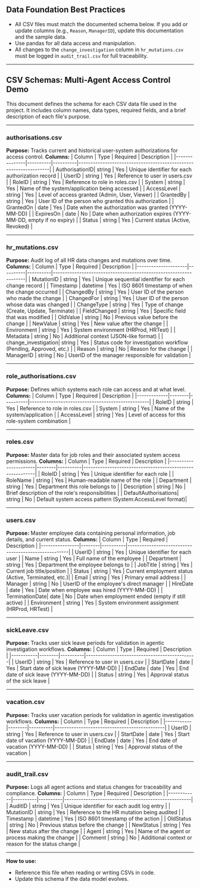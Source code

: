 
## Data Foundation Best Practices

- All CSV files must match the documented schema below. If you add or update columns (e.g., `Reason`, `ManagerID`), update this documentation and the sample data.
- Use pandas for all data access and manipulation.
- All changes to the `change_investigation` column in `hr_mutations.csv` must be logged in `audit_trail.csv` for full traceability.

---

## CSV Schemas: Multi-Agent Access Control Demo

This document defines the schema for each CSV data file used in the project. It includes column names, data types, required fields, and a brief description of each file's purpose.

---

### authorisations.csv
**Purpose:** Tracks current and historical user-system authorizations for access control.
**Columns:**
| Column         | Type     | Required | Description                                                      |
|---------------|----------|----------|------------------------------------------------------------------|
| AuthorisationID| string   | Yes      | Unique identifier for each authorization record                  |
| UserID        | string   | Yes      | Reference to user in users.csv                                   |
| RoleID        | string   | Yes      | Reference to role in roles.csv                                   |
| System        | string   | Yes      | Name of the system/application being accessed                    |
| AccessLevel   | string   | Yes      | Level of access granted (Admin, User, Viewer)                    |
| GrantedBy     | string   | Yes      | User ID of the person who granted this authorization             |
| GrantedOn     | date     | Yes      | Date when the authorization was granted (YYYY-MM-DD)             |
| ExpiresOn     | date     | No       | Date when authorization expires (YYYY-MM-DD, empty if no expiry) |
| Status        | string   | Yes      | Current status (Active, Revoked)                                 |

---

### hr_mutations.csv
**Purpose:** Audit log of all HR data changes and mutations over time.
**Columns:**
| Column              | Type     | Required | Description                                                      |
|---------------------|----------|----------|------------------------------------------------------------------|
| MutationID          | string   | Yes      | Unique sequential identifier for each change record              |
| Timestamp           | datetime | Yes      | ISO 8601 timestamp of when the change occurred                   |
| ChangedBy           | string   | Yes      | User ID of the person who made the change                        |
| ChangedFor          | string   | Yes      | User ID of the person whose data was changed                     |
| ChangeType          | string   | Yes      | Type of change (Create, Update, Terminate)                       |
| FieldChanged        | string   | Yes      | Specific field that was modified                                 |
| OldValue            | string   | No       | Previous value before the change                                 |
| NewValue            | string   | Yes      | New value after the change                                       |
| Environment         | string   | Yes      | System environment (HRProd, HRTest)                              |
| Metadata            | string   | No       | Additional context (JSON-like format)                            |
| change_investigation| string   | Yes      | Status code for investigation workflow (Pending, Approved, etc.) |
| Reason              | string   | No       | Reason for the change                                            |
| ManagerID           | string   | No       | UserID of the manager responsible for validation                 |

---

### role_authorisations.csv
**Purpose:** Defines which systems each role can access and at what level.
**Columns:**
| Column      | Type   | Required | Description                                      |
|-------------|--------|----------|--------------------------------------------------|
| RoleID      | string | Yes      | Reference to role in roles.csv                   |
| System      | string | Yes      | Name of the system/application                   |
| AccessLevel | string | Yes      | Level of access for this role-system combination |

---

### roles.csv
**Purpose:** Master data for job roles and their associated system access permissions.
**Columns:**
| Column               | Type   | Required | Description                                              |
|----------------------|--------|----------|----------------------------------------------------------|
| RoleID               | string | Yes      | Unique identifier for each role                          |
| RoleName             | string | Yes      | Human-readable name of the role                          |
| Department           | string | Yes      | Department this role belongs to                          |
| Description          | string | No       | Brief description of the role's responsibilities         |
| DefaultAuthorisations| string | No       | Default system access pattern (System:AccessLevel format)|

---

### users.csv
**Purpose:** Master employee data containing personal information, job details, and current status.
**Columns:**
| Column         | Type   | Required | Description                                         |
|----------------|--------|----------|-----------------------------------------------------|
| UserID         | string | Yes      | Unique identifier for each user                     |
| Name           | string | Yes      | Full name of the employee                           |
| Department     | string | Yes      | Department the employee belongs to                  |
| JobTitle       | string | Yes      | Current job title/position                          |
| Status         | string | Yes      | Current employment status (Active, Terminated, etc.)|
| Email          | string | Yes      | Primary email address                               |
| Manager        | string | No       | UserID of the employee's direct manager             |
| HireDate       | date   | Yes      | Date when employee was hired (YYYY-MM-DD)           |
| TerminationDate| date   | No       | Date when employment ended (empty if still active)   |
| Environment    | string | Yes      | System environment assignment (HRProd, HRTest)       |

---

### sickLeave.csv
**Purpose:** Tracks user sick leave periods for validation in agentic investigation workflows.
**Columns:**
| Column    | Type   | Required | Description                                  |
|-----------|--------|----------|----------------------------------------------|
| UserID    | string | Yes      | Reference to user in users.csv               |
| StartDate | date   | Yes      | Start date of sick leave (YYYY-MM-DD)        |
| EndDate   | date   | Yes      | End date of sick leave (YYYY-MM-DD)          |
| Status    | string | Yes      | Approval status of the sick leave            |

---

### vacation.csv
**Purpose:** Tracks user vacation periods for validation in agentic investigation workflows.
**Columns:**
| Column    | Type   | Required | Description                                  |
|-----------|--------|----------|----------------------------------------------|
| UserID    | string | Yes      | Reference to user in users.csv               |
| StartDate | date   | Yes      | Start date of vacation (YYYY-MM-DD)          |
| EndDate   | date   | Yes      | End date of vacation (YYYY-MM-DD)            |
| Status    | string | Yes      | Approval status of the vacation              |

---

### audit_trail.csv
**Purpose:** Logs all agent actions and status changes for traceability and compliance.
**Columns:**
| Column     | Type     | Required | Description                                         |
|------------|----------|----------|-----------------------------------------------------|
| AuditID    | string   | Yes      | Unique identifier for each audit log entry          |
| MutationID | string   | Yes      | Reference to the HR mutation being audited          |
| Timestamp  | datetime | Yes      | ISO 8601 timestamp of the action                    |
| OldStatus  | string   | No       | Previous status before the change                   |
| NewStatus  | string   | Yes      | New status after the change                         |
| Agent      | string   | Yes      | Name of the agent or process making the change      |
| Comment    | string   | No       | Additional context or reason for the status change  |

---

**How to use:**
- Reference this file when reading or writing CSVs in code.
- Update this schema if the data model evolves.